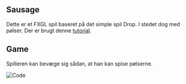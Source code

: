## Sausage

Dette er et FXGL spil baseret på det simple spil Drop. I stedet dog med pølser. Der er brugt denne [tutorial](https://github.com/libgdx/libgdx/wiki/A-simple-game).

## Game

Spilleren kan bevæge sig sådan, at han kan spise pølserne.

![Code](https://img.shields.io/badge/difficulty-beginner-green.svg)